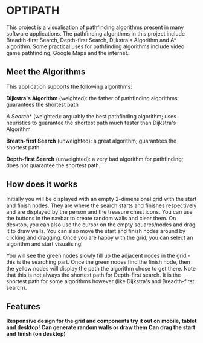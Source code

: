 # OPTIPATH

This project is a visualisation of pathfinding algorithms present in many software applications. The pathfinding algorithms in this project include Breadth-first Search, Depth-first Search, Dijkstra's Algorithm and A* algorithm. Some practical uses for pathfinding algorithms include video game pathfinding, Google Maps and the internet.

## Meet the Algorithms

This application supports the following algorithms: 

**Dijkstra's Algorithm** (weighted): the father of pathfinding algorithms; guarantees the shortest path

**A* Search** (weighted): arguably the best pathfinding algorithm; uses heuristics to guarantee the shortest path much faster than Dijkstra's Algorithm

**Breath-first Search** (unweighted): a great algorithm; guarantees the shortest path

**Depth-first Search** (unweighted): a very bad algorithm for pathfinding; does not guarantee the shortest path.

## How does it works

Initially you will be displayed with an empty 2-dimensional grid with the start and finish nodes. They are where the search starts and finishes respectively and are displayed by the person and the treasure chest icons. You can use the buttons in the navbar to create random walls and clear them. On desktop, you can also use the cursor on the empty squares/nodes and drag it to draw walls. You can also move the start and finish nodes around by clicking and dragging. Once you are happy with the grid, you can select an algorithm and start visualising!

You will see the green nodes slowly fill up the adjacent nodes in the grid - this is the searching part. Once the green nodes find the finish node, then the yellow nodes will display the path the algorithm chose to get there. Note that this is not always the shortest path for Depth-first search. It is the shortest path for some algorithms however (like Dijkstra's and Breadth-first search).

## Features

**Responsive design for the grid and components try it out on mobile, tablet and desktop!**
**Can generate random walls or draw them**
**Can drag the start and finish (on desktop)**

